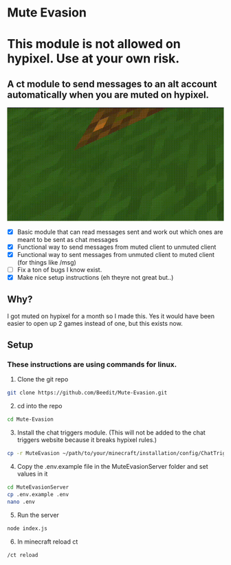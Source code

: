 # Mute Evasion
# This module is not allowed on hypixel. Use at your own risk.
## A ct module to send messages to an alt account automatically when you are muted on hypixel.

![Demo](/images/demo.gif)

- [x] Basic module that can read messages sent and work out which ones are meant to be sent as chat messages
- [x] Functional way to send messages from muted client to unmuted client
- [x] Functional way to sent messages from unmuted client to muted client (for things like /msg)
- [ ] Fix a ton of bugs I know exist.
- [x] Make nice setup instructions (eh theyre not great but..)

## Why?

I got muted on hypixel for a month so I made this. Yes it would have been easier to open up 2 games instead of one, but this exists now.

## Setup

### These instructions are using commands for linux. 
1. Clone the git repo
```sh
git clone https://github.com/Beedit/Mute-Evasion.git
```
2. cd into the repo
```sh
cd Mute-Evasion
```
3. Install the chat triggers module. (This will not be added to the chat triggers website because it breaks hypixel rules.)
```sh
cp -r MuteEvasion ~/path/to/your/minecraft/installation/config/ChatTriggers/modules
```
4. Copy the .env.example file in the MuteEvasionServer folder and set values in it
```sh
cd MuteEvasionServer
cp .env.example .env
nano .env
```

5. Run the server
```sh
node index.js
```

6. In minecraft reload ct
```sh
/ct reload
```